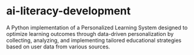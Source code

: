 # ai-literacy-development
A Python implementation of a Personalized Learning System designed to optimize learning outcomes through data-driven personalization by collecting, analyzing, and implementing tailored educational strategies based on user data from various sources.
